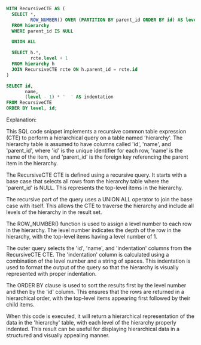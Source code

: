 ```sql
WITH RecursiveCTE AS (
  SELECT *,
         ROW_NUMBER() OVER (PARTITION BY parent_id ORDER BY id) AS level
  FROM hierarchy
  WHERE parent_id IS NULL

  UNION ALL

  SELECT h.*,
         rcte.level + 1
  FROM hierarchy h
  JOIN RecursiveCTE rcte ON h.parent_id = rcte.id
)

SELECT id,
       name,
       (level - 1) * '  ' AS indentation
FROM RecursiveCTE
ORDER BY level, id;
```

Explanation:

This SQL code snippet implements a recursive common table expression (CTE) to perform a hierarchical query on a table named 'hierarchy'. The hierarchy table is assumed to have columns called 'id', 'name', and 'parent_id', where 'id' is the unique identifier for each row, 'name' is the name of the item, and 'parent_id' is the foreign key referencing the parent item in the hierarchy.

The RecursiveCTE CTE is defined using a recursive query. It starts with a base case that selects all rows from the hierarchy table where the 'parent_id' is NULL. This represents the top-level items in the hierarchy.

The recursive part of the query uses a UNION ALL operator to join the base case with itself. This allows the CTE to traverse the hierarchy and include all levels of the hierarchy in the result set.

The ROW_NUMBER() function is used to assign a level number to each row in the hierarchy. The level number indicates the depth of the row in the hierarchy, with the top-level items having a level number of 1.

The outer query selects the 'id', 'name', and 'indentation' columns from the RecursiveCTE CTE. The 'indentation' column is calculated using a combination of the level number and a string of spaces. This indentation is used to format the output of the query so that the hierarchy is visually represented with proper indentation.

The ORDER BY clause is used to sort the results first by the level number and then by the 'id' column. This ensures that the rows are returned in a hierarchical order, with the top-level items appearing first followed by their child items.

When this code is executed, it will return a hierarchical representation of the data in the 'hierarchy' table, with each level of the hierarchy properly indented. This result can be useful for displaying hierarchical data in a structured and visually appealing manner.